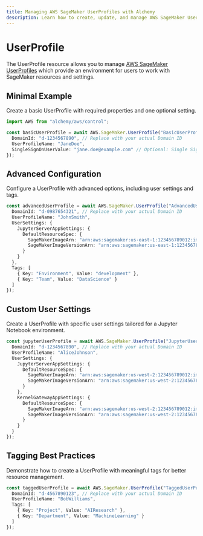 ```yaml
---
title: Managing AWS SageMaker UserProfiles with Alchemy
description: Learn how to create, update, and manage AWS SageMaker UserProfiles using Alchemy Cloud Control.
---
```


# UserProfile

The UserProfile resource allows you to manage [AWS SageMaker UserProfiles](https://docs.aws.amazon.com/sagemaker/latest/userguide/) which provide an environment for users to work with SageMaker resources and settings.

## Minimal Example

Create a basic UserProfile with required properties and one optional setting.

```ts
import AWS from "alchemy/aws/control";

const basicUserProfile = await AWS.SageMaker.UserProfile("BasicUserProfile", {
  DomainId: "d-1234567890", // Replace with your actual Domain ID
  UserProfileName: "JaneDoe",
  SingleSignOnUserValue: "jane.doe@example.com" // Optional: Single Sign-On user value
});
```

## Advanced Configuration

Configure a UserProfile with advanced options, including user settings and tags.

```ts
const advancedUserProfile = await AWS.SageMaker.UserProfile("AdvancedUserProfile", {
  DomainId: "d-0987654321", // Replace with your actual Domain ID
  UserProfileName: "JohnSmith",
  UserSettings: {
    JupyterServerAppSettings: {
      DefaultResourceSpec: {
        SageMakerImageArn: "arn:aws:sagemaker:us-east-1:123456789012:image/my-custom-image",
        SageMakerImageVersionArn: "arn:aws:sagemaker:us-east-1:123456789012:image-version/my-custom-image:1"
      }
    }
  },
  Tags: [
    { Key: "Environment", Value: "development" },
    { Key: "Team", Value: "DataScience" }
  ]
});
```

## Custom User Settings

Create a UserProfile with specific user settings tailored for a Jupyter Notebook environment.

```ts
const jupyterUserProfile = await AWS.SageMaker.UserProfile("JupyterUserProfile", {
  DomainId: "d-1234567890", // Replace with your actual Domain ID
  UserProfileName: "AliceJohnson",
  UserSettings: {
    JupyterServerAppSettings: {
      DefaultResourceSpec: {
        SageMakerImageArn: "arn:aws:sagemaker:us-west-2:123456789012:image/my-jupyter-image",
        SageMakerImageVersionArn: "arn:aws:sagemaker:us-west-2:123456789012:image-version/my-jupyter-image:1"
      }
    },
    KernelGatewayAppSettings: {
      DefaultResourceSpec: {
        SageMakerImageArn: "arn:aws:sagemaker:us-west-2:123456789012:image/my-kernel-image",
        SageMakerImageVersionArn: "arn:aws:sagemaker:us-west-2:123456789012:image-version/my-kernel-image:1"
      }
    }
  }
});
```

## Tagging Best Practices

Demonstrate how to create a UserProfile with meaningful tags for better resource management.

```ts
const taggedUserProfile = await AWS.SageMaker.UserProfile("TaggedUserProfile", {
  DomainId: "d-4567890123", // Replace with your actual Domain ID
  UserProfileName: "BobWilliams",
  Tags: [
    { Key: "Project", Value: "AIResearch" },
    { Key: "Department", Value: "MachineLearning" }
  ]
});
```